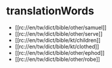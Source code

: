 # translationWords

* [[rc://en/tw/dict/bible/other/samuel]]
* [[rc://en/tw/dict/bible/other/serve]]
* [[rc://en/tw/dict/bible/kt/children]]
* [[rc://en/tw/dict/bible/kt/clothed]]
* [[rc://en/tw/dict/bible/other/ephod]]
* [[rc://en/tw/dict/bible/other/robe]]